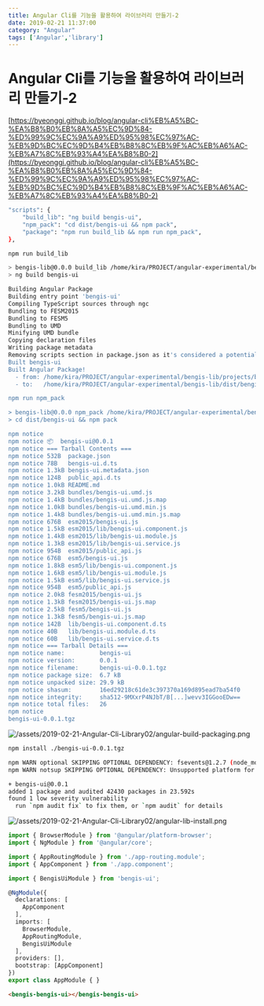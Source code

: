```yaml
---
title: Angular Cli를 기능을 활용하여 라이브러리 만들기-2
date: 2019-02-21 11:37:00
category: "Angular" 
tags: ['Angular','library']
---
```


# Angular Cli를 기능을 활용하여 라이브러리 만들기-2

[https://byeonggi.github.io/blog/angular-cli%EB%A5%BC-%EA%B8%B0%EB%8A%A5%EC%9D%84-%ED%99%9C%EC%9A%A9%ED%95%98%EC%97%AC-%EB%9D%BC%EC%9D%B4%EB%B8%8C%EB%9F%AC%EB%A6%AC-%EB%A7%8C%EB%93%A4%EA%B8%B0-2](https://byeonggi.github.io/blog/angular-cli%EB%A5%BC-%EA%B8%B0%EB%8A%A5%EC%9D%84-%ED%99%9C%EC%9A%A9%ED%95%98%EC%97%AC-%EB%9D%BC%EC%9D%B4%EB%B8%8C%EB%9F%AC%EB%A6%AC-%EB%A7%8C%EB%93%A4%EA%B8%B0-2)

```bash
"scripts": {
    "build_lib": "ng build bengis-ui",
    "npm_pack": "cd dist/bengis-ui && npm pack",
    "package": "npm run build_lib && npm run npm_pack",
},
```

```bash
npm run build_lib

> bengis-lib@0.0.0 build_lib /home/kira/PROJECT/angular-experimental/bengis-lib
> ng build bengis-ui

Building Angular Package
Building entry point 'bengis-ui'
Compiling TypeScript sources through ngc
Bundling to FESM2015
Bundling to FESM5
Bundling to UMD
Minifying UMD bundle
Copying declaration files
Writing package metadata
Removing scripts section in package.json as it's considered a potential security vulnerability.
Built bengis-ui
Built Angular Package!
  - from: /home/kira/PROJECT/angular-experimental/bengis-lib/projects/bengis-ui
  - to:   /home/kira/PROJECT/angular-experimental/bengis-lib/dist/bengis-ui

npm run npm_pack

> bengis-lib@0.0.0 npm_pack /home/kira/PROJECT/angular-experimental/bengis-lib
> cd dist/bengis-ui && npm pack

npm notice 
npm notice 📦  bengis-ui@0.0.1
npm notice === Tarball Contents === 
npm notice 532B  package.json                      
npm notice 78B   bengis-ui.d.ts                    
npm notice 1.3kB bengis-ui.metadata.json           
npm notice 124B  public_api.d.ts                   
npm notice 1.0kB README.md                         
npm notice 3.2kB bundles/bengis-ui.umd.js          
npm notice 1.4kB bundles/bengis-ui.umd.js.map      
npm notice 1.0kB bundles/bengis-ui.umd.min.js      
npm notice 1.4kB bundles/bengis-ui.umd.min.js.map  
npm notice 676B  esm2015/bengis-ui.js              
npm notice 1.5kB esm2015/lib/bengis-ui.component.js
npm notice 1.4kB esm2015/lib/bengis-ui.module.js   
npm notice 1.3kB esm2015/lib/bengis-ui.service.js  
npm notice 954B  esm2015/public_api.js             
npm notice 676B  esm5/bengis-ui.js                 
npm notice 1.8kB esm5/lib/bengis-ui.component.js   
npm notice 1.6kB esm5/lib/bengis-ui.module.js      
npm notice 1.5kB esm5/lib/bengis-ui.service.js     
npm notice 954B  esm5/public_api.js                
npm notice 2.0kB fesm2015/bengis-ui.js             
npm notice 1.3kB fesm2015/bengis-ui.js.map         
npm notice 2.5kB fesm5/bengis-ui.js                
npm notice 1.3kB fesm5/bengis-ui.js.map            
npm notice 142B  lib/bengis-ui.component.d.ts      
npm notice 40B   lib/bengis-ui.module.d.ts         
npm notice 60B   lib/bengis-ui.service.d.ts        
npm notice === Tarball Details === 
npm notice name:          bengis-ui                               
npm notice version:       0.0.1                                   
npm notice filename:      bengis-ui-0.0.1.tgz                     
npm notice package size:  6.7 kB                                  
npm notice unpacked size: 29.9 kB                                 
npm notice shasum:        16ed29218c61de3c397370a169d895ead7ba54f0
npm notice integrity:     sha512-9MXxrP4NJbT/B[...]wevv3IGGooEDw==
npm notice total files:   26                                      
npm notice 
bengis-ui-0.0.1.tgz
```    

![/assets/2019-02-21-Angular-Cli-Library02/angular-build-packaging.png](/assets/2019-02-21-Angular-Cli-Library02/angular-build-packaging.png)

```bash
npm install ./bengis-ui-0.0.1.tgz

npm WARN optional SKIPPING OPTIONAL DEPENDENCY: fsevents@1.2.7 (node_modules/fsevents):
npm WARN notsup SKIPPING OPTIONAL DEPENDENCY: Unsupported platform for fsevents@1.2.7: wanted {"os":"darwin","arch":"any"} (current: {"os":"linux","arch":"x64"})

+ bengis-ui@0.0.1
added 1 package and audited 42430 packages in 23.592s
found 1 low severity vulnerability
  run `npm audit fix` to fix them, or `npm audit` for details
```

![/assets/2019-02-21-Angular-Cli-Library02/angular-lib-install.png](/assets/2019-02-21-Angular-Cli-Library02/angular-lib-install.png)

```ts
import { BrowserModule } from '@angular/platform-browser';
import { NgModule } from '@angular/core';

import { AppRoutingModule } from './app-routing.module';
import { AppComponent } from './app.component';

import { BengisUiModule } from 'bengis-ui';

@NgModule({
  declarations: [
    AppComponent
  ],
  imports: [
    BrowserModule,
    AppRoutingModule,
    BengisUiModule
  ],
  providers: [],
  bootstrap: [AppComponent]
})
export class AppModule { }
```
```html
<bengis-bengis-ui></bengis-bengis-ui>
```